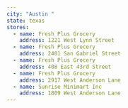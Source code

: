 ```yaml
---
city: "Austin "
state: texas
stores:
  - name: Fresh Plus Grocery
    address: 1221 West Lynn Street
  - name: Fresh Plus Grocery
    address: 2401 San Gabriel Street
  - name: Fresh Plus Grocery
    address: 408 East 43rd Street
  - name: Fresh Plus Grocery
    address: 2917 West Anderson Lane
  - name: Sunrise Minimart Inc
    address: 1809 West Anderson Lane
---
```

